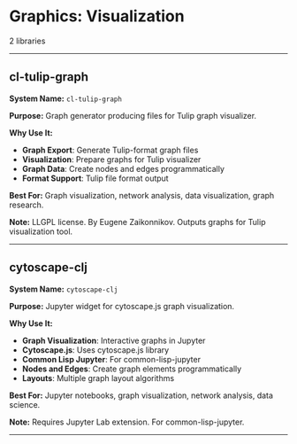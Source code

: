 # Graphics: Visualization

2 libraries

---

## cl-tulip-graph

**System Name:** `cl-tulip-graph`

**Purpose:** Graph generator producing files for Tulip graph visualizer.

**Why Use It:**
- **Graph Export**: Generate Tulip-format graph files
- **Visualization**: Prepare graphs for Tulip visualizer
- **Graph Data**: Create nodes and edges programmatically
- **Format Support**: Tulip file format output

**Best For:** Graph visualization, network analysis, data visualization, graph research.

**Note:** LLGPL license. By Eugene Zaikonnikov. Outputs graphs for Tulip visualization tool.

---


## cytoscape-clj

**System Name:** `cytoscape-clj`

**Purpose:** Jupyter widget for cytoscape.js graph visualization.

**Why Use It:**
- **Graph Visualization**: Interactive graphs in Jupyter
- **Cytoscape.js**: Uses cytoscape.js library
- **Common Lisp Jupyter**: For common-lisp-jupyter
- **Nodes and Edges**: Create graph elements programmatically
- **Layouts**: Multiple graph layout algorithms

**Best For:** Jupyter notebooks, graph visualization, network analysis, data science.

**Note:** Requires Jupyter Lab extension. For common-lisp-jupyter.

---


